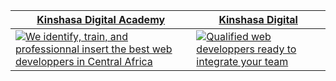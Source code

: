 <div align="center">
  <table border="0" cellspacing="0" cellpadding="0">
    <thead>
      <tr>
        <th>
          <strong><a href="https://kinshasadigital.academy">Kinshasa Digital Academy</a></strong>
        </th>
        <th>
          <strong><a href="https://kinshasadigital.com">Kinshasa Digital</a></strong>
        </th>
      </tr>
    </thead>
    <tbody>
      <tr>
        <td>
          <a href="https://kinshasadigital.academy">
            <img
              alt="We identify, train, and professionnal insert the best web developpers in Central Africa"
              src="https://kinshasadigital.academy/img/KDA-logo.png"
            />
          </a>
        </td>
        <td>
          <a href="https://kinshasadigital.com">
            <img
              alt="Qualified web developpers ready to integrate your team"
              src="https://kinshasadigital.com/img/images/logo_white.png?w=100"
            />
          </a>
        </td>
      </tr>
    </tbody>
  </table>
</div>
